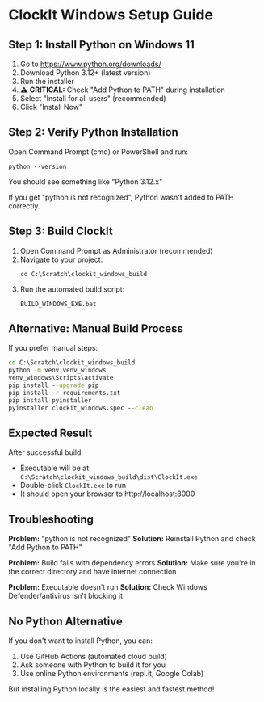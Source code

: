 # ClockIt Windows Setup Guide

## Step 1: Install Python on Windows 11

1. Go to https://www.python.org/downloads/
2. Download Python 3.12+ (latest version)
3. Run the installer
4. ⚠️ **CRITICAL:** Check "Add Python to PATH" during installation
5. Select "Install for all users" (recommended)
6. Click "Install Now"

## Step 2: Verify Python Installation

Open Command Prompt (cmd) or PowerShell and run:
```
python --version
```
You should see something like "Python 3.12.x"

If you get "python is not recognized", Python wasn't added to PATH correctly.

## Step 3: Build ClockIt

1. Open Command Prompt as Administrator (recommended)
2. Navigate to your project:
   ```
   cd C:\Scratch\clockit_windows_build
   ```
3. Run the automated build script:
   ```
   BUILD_WINDOWS_EXE.bat
   ```

## Alternative: Manual Build Process

If you prefer manual steps:

```cmd
cd C:\Scratch\clockit_windows_build
python -m venv venv_windows
venv_windows\Scripts\activate
pip install --upgrade pip
pip install -r requirements.txt
pip install pyinstaller
pyinstaller clockit_windows.spec --clean
```

## Expected Result

After successful build:
- Executable will be at: `C:\Scratch\clockit_windows_build\dist\ClockIt.exe`
- Double-click `ClockIt.exe` to run
- It should open your browser to http://localhost:8000

## Troubleshooting

**Problem:** "python is not recognized"
**Solution:** Reinstall Python and check "Add Python to PATH"

**Problem:** Build fails with dependency errors
**Solution:** Make sure you're in the correct directory and have internet connection

**Problem:** Executable doesn't run
**Solution:** Check Windows Defender/antivirus isn't blocking it

## No Python Alternative

If you don't want to install Python, you can:
1. Use GitHub Actions (automated cloud build)
2. Ask someone with Python to build it for you
3. Use online Python environments (repl.it, Google Colab)

But installing Python locally is the easiest and fastest method!
